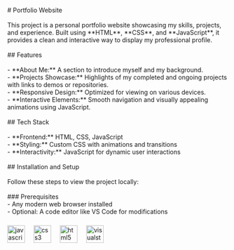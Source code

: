 <p align="left"># Portfolio Website<br><br>This project is a personal portfolio website showcasing my skills, projects, and experience. Built using **HTML**, **CSS**, and **JavaScript**, it provides a clean and interactive way to display my professional profile.<br><br>## Features<br><br>- **About Me:** A section to introduce myself and my background.<br>- **Projects Showcase:** Highlights of my completed and ongoing projects with links to demos or repositories.<br>- **Responsive Design:** Optimized for viewing on various devices.<br>- **Interactive Elements:** Smooth navigation and visually appealing animations using JavaScript.<br><br>## Tech Stack<br><br>- **Frontend:** HTML, CSS, JavaScript<br>- **Styling:** Custom CSS with animations and transitions<br>- **Interactivity:** JavaScript for dynamic user interactions<br><br>## Installation and Setup<br><br>Follow these steps to view the project locally:<br><br>
### Prerequisites<br>- Any modern web browser installed<br>- Optional: A code editor like VS Code for modifications</p>

###

<div align="left">
  <img src="https://cdn.jsdelivr.net/gh/devicons/devicon/icons/javascript/javascript-original.svg" height="40" alt="javascript logo"  />
  <img width="12" />
  <img src="https://cdn.jsdelivr.net/gh/devicons/devicon/icons/css3/css3-original.svg" height="40" alt="css3 logo"  />
  <img width="12" />
  <img src="https://cdn.jsdelivr.net/gh/devicons/devicon/icons/html5/html5-original.svg" height="40" alt="html5 logo"  />
  <img width="12" />
  <img src="https://cdn.jsdelivr.net/gh/devicons/devicon/icons/visualstudio/visualstudio-plain.svg" height="40" alt="visualstudio logo"  />
</div>

###
